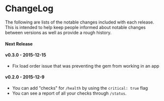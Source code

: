 # ChangeLog

The following are lists of the notable changes included with each release.
This is intended to help keep people informed about notable changes between
versions as well as provide a rough history.

#### Next Release

#### v0.3.0 - 2015-12-15
- Fix load order issue that was preventing the gem from working in an app

#### v0.2.0 - 2015-12-9
- You can add "checks" for `/health` by using the `critical: true` flag
- You can see a report of all your checks through `/status`.
